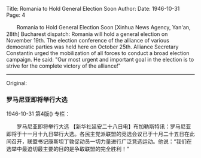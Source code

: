 Title: Romania to Hold General Election Soon
Author:
Date: 1946-10-31
Page: 4

　　Romania to Hold General Election Soon
    [Xinhua News Agency, Yan'an, 28th] Bucharest dispatch: Romania will hold a general election on November 19th. The election conference of the alliance of various democratic parties was held here on October 25th. Alliance Secretary Constantin urged the mobilization of all forces to conduct a broad election campaign. He said: "Our most urgent and important goal in the election is to strive for the complete victory of the alliance!"



<hr /> 

Original: 


### 罗马尼亚即将举行大选

1946-10-31
第4版()
专栏：

　　罗马尼亚即将举行大选
    【新华社延安二十八日电】布加勒斯特讯：罗马尼亚即将于十一月十九日举行大选。各民主党派联盟的竞选会议已于十月二十五日在此间召开，联盟书记康斯坦丁敦促动员一切力量进行广泛竞选运动。他说：“我们在选举中最迫切最主要的目的是争取联盟的完全胜利！”
